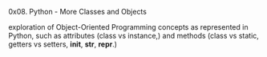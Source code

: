 0x08. Python - More Classes and Objects

exploration of Object-Oriented Programming concepts as represented in Python, such as attributes (class vs instance,) and methods (class vs static, getters vs setters, __init__, __str__, __repr__.)
